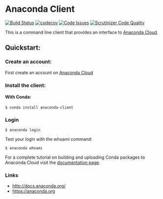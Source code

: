 Anaconda Client
==============

[![Build Status](https://travis-ci.org/Anaconda-Platform/anaconda-client.svg?branch=develop)](https://travis-ci.org/Anaconda-Platform/anaconda-client) [![codecov](https://codecov.io/gh/Anaconda-Platform/anaconda-client/branch/develop/graph/badge.svg)](https://codecov.io/gh/Anaconda-Platform/anaconda-client) [![Code Issues](https://www.quantifiedcode.com/api/v1/project/f81992110c744273b518ffbaf82d8e96/badge.svg)](https://www.quantifiedcode.com/app/project/f81992110c744273b518ffbaf82d8e96) [![Scrutinizer Code Quality](https://scrutinizer-ci.com/g/Anaconda-Platform/anaconda-client/badges/quality-score.png?b=develop)](https://scrutinizer-ci.com/g/Anaconda-Platform/anaconda-client/?branch=develop)


This is a command line client that provides an interface to [Anaconda Cloud](https://anaconda.org).

## Quickstart:

### Create an account:

First create an account on [Anaconda Cloud](https://anaconda.org)

### Install the client:

#### With Conda:

```
$ conda install anaconda-client
```

### Login

`$ anaconda login`

Test your login with the whoami command:

`$ anaconda whoami`

For a complete tutorial on building and uploading Conda packages to Anaconda Cloud visit the [documentation page](http://docs.anaconda.org/).


### Links

 * http://docs.anaconda.org/
 * https://anaconda.org
